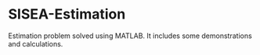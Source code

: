 # SISEA-Estimation
Estimation problem solved using MATLAB. It includes some demonstrations and calculations.
